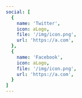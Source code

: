```yaml
---
social: [
  {
    name: 'Twitter',
    icon: aLogo,
    file: '/img/icon.png',
    url: 'https://a.com',
  },
  {
    name: 'Facebook',
    icon: aLogo,
    file: '/img/icon.png',
    url: 'https://a.com',
  }
]
---
```

